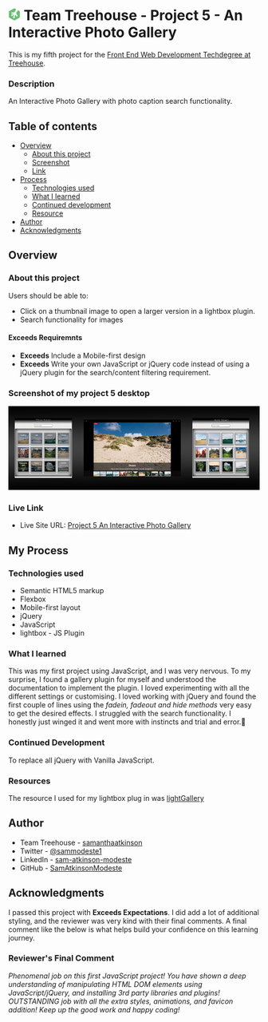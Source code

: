 # ![](img/treehouse.png) Team Treehouse - Project 5 - An Interactive Photo Gallery

This is my fifth project for the [Front End Web Development Techdegree at Treehouse](https://teamtreehouse.com/techdegree/front-end-web-development).

### Description
An Interactive Photo Gallery with photo caption search functionality.

## Table of contents
- [Overview](#overview)
  - [About this project](#about-this-project)
  - [Screenshot](#screenshot)
  - [Link](#links)
- [Process](#my-process) 
  - [Technologies used](#technologies-used) 
  - [What I learned](#what-i-learned) 
  - [Continued development](#continued-development) 
  - [Resource](#resource) 
- [Author](#author) 
- [Acknowledgments](#acknowledgments) 

## Overview
  
### About this project
Users should be able to:
- Click on a thumbnail image to open a larger version in a lightbox plugin.
- Search functionality for images

#### Exceeds Requiremnts
- **Exceeds** Include a Mobile-first design
- **Exceeds** Write your own JavaScript or jQuery code instead of using a jQuery plugin for the search/content filtering requirement.

### Screenshot of my project 5 desktop
![](img/project-5.jpg)

### Live Link
- Live Site URL: [Project 5 An Interactive Photo Gallery
](https://samatkinsonmodeste.github.io/treehouse-project-5-interactive-photo-gallery/)

## My Process

### Technologies used

- Semantic HTML5 markup
- Flexbox
- Mobile-first layout
- jQuery
- JavaScript
- lightbox - JS Plugin


### What I learned
This was my first project using JavaScript, and I was very nervous. To my surprise, I found a gallery plugin for myself and understood the documentation to implement the plugin. I loved experimenting with all the different settings or customising.
I loved working with jQuery and found the first couple of lines using the *fadein, fadeout and hide methods* very easy to get the desired effects.
I struggled with the search functionality. I honestly just winged it and went more with instincts and trial and error.🤣

### Continued Development
To replace all jQuery with Vanilla JavaScript.

### Resources
The resource I used for my lightbox plug in was [lightGallery](https://www.lightgalleryjs.com/)

## Author
- Team Treehouse - [samanthaatkinson](https://www.teamtreehouse.com/samanthaatkinson)
- Twitter - [@sammodeste1](https://www.twitter.com/@sammodeste1)
- LinkedIn - [sam-atkinson-modeste](https://www.linkedin.com/<<sam-atkinson-modeste>>)
- GitHub - [SamAtkinsonModeste](https://www.github.com/SamAtkinsonModeste)


## Acknowledgments
I passed this project with **Exceeds Expectations**. I did add a lot of additional styling, and the reviewer was very kind with their final comments. A final comment like the below is what helps build your confidence on this learning journey.
### Reviewer's Final Comment
*Phenomenal job on this first JavaScript project! You have shown a deep understanding of manipulating HTML DOM elements using JavaScript/jQuery, and installing 3rd party libraries and plugins! OUTSTANDING job with all the extra styles, animations, and favicon addition! Keep up the good work and happy coding!*

